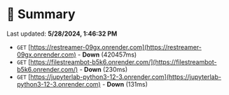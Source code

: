 # 📖 Summary
Last updated: **5/28/2024, 1:46:32 PM**

- `GET` [https://restreamer-09gx.onrender.com](https://restreamer-09gx.onrender.com) - **Down** (420457ms)
- `GET` [https://filestreambot-b5k6.onrender.com/](https://filestreambot-b5k6.onrender.com/) - **Down** (230ms)
- `GET` [https://jupyterlab-python3-12-3.onrender.com](https://jupyterlab-python3-12-3.onrender.com) - **Down** (131ms)
